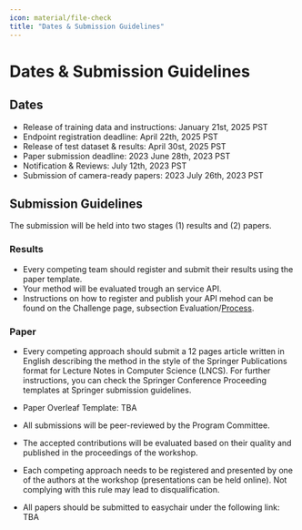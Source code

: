 ```yaml
---
icon: material/file-check
title: "Dates & Submission Guidelines"
---
```

# Dates & Submission Guidelines

## Dates

- Release of training data and instructions: January 21st, 2025 PST
- Endpoint registration deadline: April 22th, 2025 PST
- Release of test dataset & results: April 30st, 2025 PST
- Paper submission deadline: 2023 June 28th, 2023 PST
- Notification & Reviews: July 12th, 2023 PST
- Submission of camera-ready papers: 2023 July 26th, 2023 PST

## Submission Guidelines

The submission will be held into two stages (1) results and (2) papers.

### Results

- Every competing team should register and submit their results using the paper template.
- Your method will be evaluated trough an service API.
- Instructions on how to register and publish your API mehod can be found on the Challenge page, subsection Evaluation/[Process](https://text2sparql.aksw.org/challenge/#process).
    
### Paper

- Every competing approach should submit a 12 pages article written in English describing the method in the style of the Springer Publications format for Lecture Notes in Computer Science (LNCS). For further instructions, you can check the Springer Conference Proceeding templates at Springer submission guidelines.

- Paper Overleaf Template: TBA

- All submissions will be peer-reviewed by the Program Committee.

- The accepted contributions will be evaluated based on their quality and published in the proceedings of the workshop.

- Each competing approach needs to be registered and presented by one of the authors at the workshop (presentations can be held online). Not complying with this rule may lead to disqualification.

- All papers should be submitted to easychair under the following link: TBA
